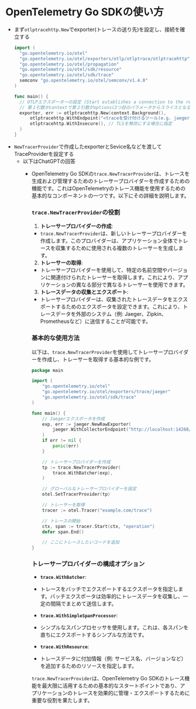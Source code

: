 # OpenTelemetry Go SDKの使い方
- まず`otlptracehttp.New`でexporter(トレースの送り先)を設定し、接続を確立する  
  ```go
  import (
 	"go.opentelemetry.io/otel"
	"go.opentelemetry.io/otel/exporters/otlp/otlptrace/otlptracehttp"
	"go.opentelemetry.io/otel/propagation"
	"go.opentelemetry.io/otel/sdk/resource"
	"go.opentelemetry.io/otel/sdk/trace"
	semconv "go.opentelemetry.io/otel/semconv/v1.4.0"   
  )

  func main() {
	// OTLPエクスポーターの設定 (Start establishes a connection to the receiving endpoint.)
	// 第１引数がcontextで第２引数がoptions(2つ目のパラメータからスライスとなる)
	exporter, err := otlptracehttp.New(context.Background(),
		otlptracehttp.WithEndpoint("<traceを受け付けるツール(e.g. jaeger, otel collector)のアドレス>:<traceを受け付けるポート(e.g. 4318)>"),
		otlptracehttp.WithInsecure(), // TLSを無効にする場合に指定
	)
  }
  ```
- `NewTracerProvider`で作成したexporterとSevice名などを渡してTraceProviderを設定する
  - 以下はChatGPTの回答  
	- OpenTelemetry Go SDKの`trace.NewTracerProvider`は、トレースを生成および管理するためのトレーサープロバイダーを作成するための機能です。これはOpenTelemetryのトレース機能を使用するための基本的なコンポーネントの一つです。以下にその詳細を説明します。

		### `trace.NewTracerProvider`の役割

		1. **トレーサープロバイダーの作成**:
		- `trace.NewTracerProvider`は、新しいトレーサープロバイダーを作成します。このプロバイダーは、アプリケーション全体でトレースを収集するために使用される複数のトレーサーを生成します。

		2. **トレーサーの取得**:
		- トレーサープロバイダーを使用して、特定の名前空間やバージョンに関連付けられたトレーサーを取得します。これにより、アプリケーションの異なる部分で異なるトレーサーを使用できます。

		3. **トレースデータの収集とエクスポート**:
		- トレーサープロバイダーは、収集されたトレースデータをエクスポートするためのエクスポータを設定できます。これにより、トレースデータを外部のシステム（例: Jaeger、Zipkin、Prometheusなど）に送信することが可能です。

		### 基本的な使用方法

		以下は、`trace.NewTracerProvider`を使用してトレーサープロバイダーを作成し、トレーサーを取得する基本的な例です。

		```go
		package main

		import (
			"go.opentelemetry.io/otel"
			"go.opentelemetry.io/otel/exporters/trace/jaeger"
			"go.opentelemetry.io/otel/sdk/trace"
		)

		func main() {
			// Jaegerエクスポータを作成
			exp, err := jaeger.NewRawExporter(
				jaeger.WithCollectorEndpoint("http://localhost:14268/api/traces"),
			)
			if err != nil {
				panic(err)
			}

			// トレーサープロバイダーを作成
			tp := trace.NewTracerProvider(
				trace.WithBatcher(exp),
			)

			// グローバルなトレーサープロバイダーを設定
			otel.SetTracerProvider(tp)

			// トレーサーを取得
			tracer := otel.Tracer("example.com/trace")

			// トレースの開始
			ctx, span := tracer.Start(ctx, "operation")
			defer span.End()

			// ここにトレースしたいコードを追加
		}
		```

		### トレーサープロバイダーの構成オプション

		- **`trace.WithBatcher`**:
		- トレースをバッチでエクスポートするエクスポータを指定します。バッチエクスポータは効率的にトレースデータを収集し、一定の間隔でまとめて送信します。

		- **`trace.WithSimpleSpanProcessor`**:
		- シンプルなスパンプロセッサを使用します。これは、各スパンを直ちにエクスポートするシンプルな方法です。

		- **`trace.WithResource`**:
		- トレースデータに付加情報（例: サービス名、バージョンなど）を追加するためのリソースを指定します。

		`trace.NewTracerProvider`は、OpenTelemetry Go SDKのトレース機能を最大限に活用するための基本的なスタートポイントであり、アプリケーションのトレースを効果的に管理・エクスポートするために重要な役割を果たします。